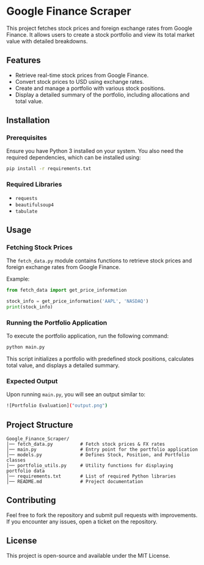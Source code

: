 # Google Finance Scraper

This project fetches stock prices and foreign exchange rates from Google Finance. It allows users to create a stock portfolio and view its total market value with detailed breakdowns.

## Features

- Retrieve real-time stock prices from Google Finance.
- Convert stock prices to USD using exchange rates.
- Create and manage a portfolio with various stock positions.
- Display a detailed summary of the portfolio, including allocations and total value.

## Installation

### Prerequisites

Ensure you have Python 3 installed on your system. You also need the required dependencies, which can be installed using:

```sh
pip install -r requirements.txt
```

### Required Libraries

- `requests`
- `beautifulsoup4`
- `tabulate`

## Usage

### Fetching Stock Prices

The `fetch_data.py` module contains functions to retrieve stock prices and foreign exchange rates from Google Finance.

Example:

```python
from fetch_data import get_price_information

stock_info = get_price_information('AAPL', 'NASDAQ')
print(stock_info)
```

### Running the Portfolio Application

To execute the portfolio application, run the following command:

```sh
python main.py
```

This script initializes a portfolio with predefined stock positions, calculates total value, and displays a detailed summary.

### Expected Output

Upon running `main.py`, you will see an output similar to:

```sh
![Portfolio Evaluation]("output.png")
```

## Project Structure

```
Google_Finance_Scraper/
│── fetch_data.py          # Fetch stock prices & FX rates
│── main.py                # Entry point for the portfolio application
│── models.py              # Defines Stock, Position, and Portfolio classes
│── portfolio_utils.py     # Utility functions for displaying portfolio data
│── requirements.txt       # List of required Python libraries
│── README.md              # Project documentation
```

## Contributing

Feel free to fork the repository and submit pull requests with improvements. If you encounter any issues, open a ticket on the repository.

## License

This project is open-source and available under the MIT License.
